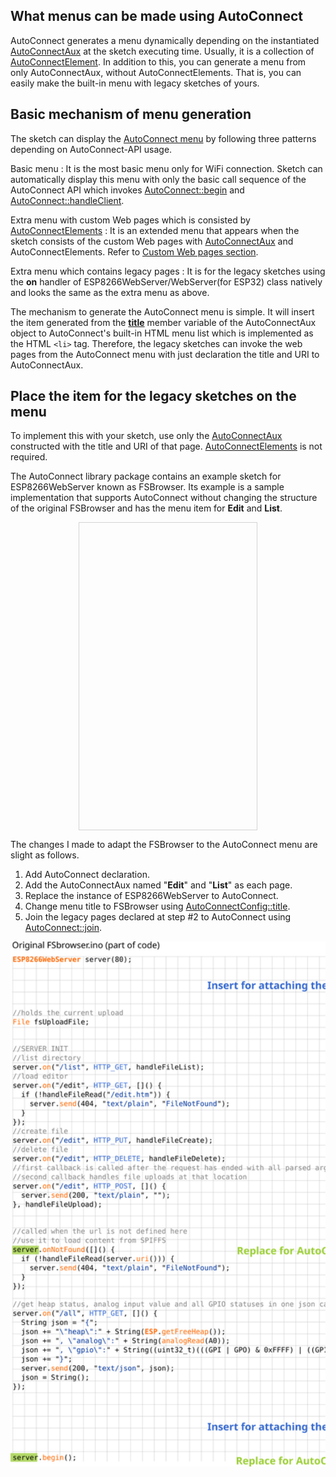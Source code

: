 ## What menus can be made using AutoConnect

AutoConnect generates a menu dynamically depending on the instantiated [AutoConnectAux](acintro.md#how-it-works) at the sketch executing time. Usually, it is a collection of [AutoConnectElement](acelements.md). In addition to this, you can generate a menu from only AutoConnectAux, without AutoConnectElements. That is, you can easily make the built-in menu with legacy sketches of yours.

## Basic mechanism of menu generation

The sketch can display the [AutoConnect menu](menu.md) by following three patterns depending on AutoConnect-API usage.

<i class="fa fa-desktop"></i> Basic menu
:    It is the most basic menu only for WiFi connection. Sketch can automatically display this menu with only the basic call sequence of the AutoConnect API which invokes [AutoConnect::begin](api.md#begin) and [AutoConnect::handleClient](api.md#handleclient).

<i class="fa fa-desktop"></i> Extra menu with custom Web pages which is consisted by [AutoConnectElements](acelements.md)
:    It is an extended menu that appears when the sketch consists of the custom Web pages with [AutoConnectAux](acintro.md#how-it-works) and AutoConnectElements. Refer to [Custom Web pages section](acintro.md#custom-web-pages-in-autoconnect-menu).

<i class="fa fa-desktop"></i> Extra menu which contains legacy pages
:    It is for the legacy sketches using the **on** handler of ESP8266WebServer/WebServer(for ESP32) class natively and looks the same as the extra menu as above.

The mechanism to generate the AutoConnect menu is simple. It will insert the item generated from the [**title**](apiaux.md#autoconnectaux) member variable of the AutoConnectAux object to AutoConnect's built-in HTML menu list which is implemented as the HTML `<li>` tag. Therefore, the legacy sketches can invoke the web pages from the AutoConnect menu with just declaration the title and URI to AutoConnectAux.

## Place the item for the legacy sketches on the menu

To implement this with your sketch, use only the [AutoConnectAux](apiaux.md#autoconnectaux) constructed with the title and URI of that page. [AutoConnectElements](acelements.md) is not required.

The AutoConnect library package contains an example sketch for ESP8266WebServer known as FSBrowser. Its example is a sample implementation that supports AutoConnect without changing the structure of the original FSBrowser and has the menu item for **Edit** and **List**.

<div style="display:block;margin-left:auto;margin-right:auto;width:284px;height:491px;border:1px solid lightgrey;"><img data-gifffer="./images/aux_fsbrowser.gif" data-gifffer-width="280" data-gifffer-height="490" /></div>

The changes I made to adapt the FSBrowser to the AutoConnect menu are slight as follows.

1. Add AutoConnect declaration.
2. Add the AutoConnectAux named "**Edit**" and "**List**" as each page.
3. Replace the instance of ESP8266WebServer to AutoConnect.
4. Change menu title to FSBrowser using [AutoConnectConfig::title](apiconfig.md#title).
5. Join the legacy pages declared at step #2 to AutoConnect using [AutoConnect::join](api.md#join).

<div style="overflow:auto"><img style="width:auto;max-width:none;height:840px" src="./images/fsbrowser_ba.svg" /></div>

<script>
  window.onload = function() {
    Gifffer();
  };
</script>
